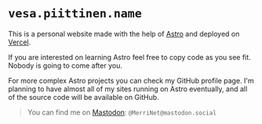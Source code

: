 # `vesa.piittinen.name`

This is a personal website made with the help of [Astro](https://astro.build) and deployed on [Vercel](https://vercel.com).

If you are interested on learning Astro feel free to copy code as you see fit. Nobody is going to come after you.

For more complex Astro projects you can check my GitHub profile page. I'm planning to have almost all of my sites
running on Astro eventually, and all of the source code will be available on GitHub.

> You can find me on [Mastodon](https://mastodon.social/@MerriNet): `@MerriNet@mastodon.social`
